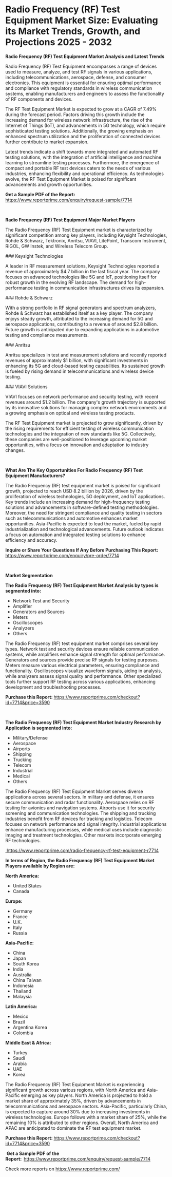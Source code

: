 <p><h1>Radio Frequency (RF) Test Equipment Market Size: Evaluating its Market Trends, Growth, and Projections 2025 - 2032</h1></p><p><strong>Radio Frequency (RF) Test Equipment Market Analysis and Latest Trends</strong></p>
<p><p>Radio Frequency (RF) Test Equipment encompasses a range of devices used to measure, analyze, and test RF signals in various applications, including telecommunications, aerospace, defense, and consumer electronics. This equipment is essential for ensuring optimal performance and compliance with regulatory standards in wireless communication systems, enabling manufacturers and engineers to assess the functionality of RF components and devices.</p><p>The RF Test Equipment Market is expected to grow at a CAGR of 7.49% during the forecast period. Factors driving this growth include the increasing demand for wireless network infrastructure, the rise of the Internet of Things (IoT), and advancements in 5G technology, which require sophisticated testing solutions. Additionally, the growing emphasis on enhanced spectrum utilization and the proliferation of connected devices further contribute to market expansion. </p><p>Latest trends indicate a shift towards more integrated and automated RF testing solutions, with the integration of artificial intelligence and machine learning to streamline testing processes. Furthermore, the emergence of compact and portable RF test devices caters to the needs of various industries, enhancing flexibility and operational efficiency. As technologies evolve, the RF Test Equipment Market is poised for significant advancements and growth opportunities.</p></p>
<p><strong>Get a Sample PDF of the Report:&nbsp;</strong> <a href="https://www.reportprime.com/enquiry/request-sample/7714?utm_campaign=3193&utm_medium=2&utm_source=Github&utm_content=ia&utm_term=19032025&utm_id=radio-frequency-rf-test-equipment">https://www.reportprime.com/enquiry/request-sample/7714</a></p>
<p>&nbsp;</p>
<p><strong>Radio Frequency (RF) Test Equipment Major Market Players</strong></p>
<p><p>The Radio Frequency (RF) Test Equipment market is characterized by significant competition among key players, including Keysight Technologies, Rohde & Schwarz, Tektronix, Anritsu, VIAVI, LitePoint, Transcom Instrument, RIGOL, GW Instek, and Wireless Telecom Group. </p><p>### Keysight Technologies</p><p>A leader in RF measurement solutions, Keysight Technologies reported a revenue of approximately $4.7 billion in the last fiscal year. The company focuses on advanced technologies like 5G and IoT, positioning itself for robust growth in the evolving RF landscape. The demand for high-performance testing in communication infrastructures drives its expansion.</p><p>### Rohde & Schwarz</p><p>With a strong portfolio in RF signal generators and spectrum analyzers, Rohde & Schwarz has established itself as a key player. The company enjoys steady growth, attributed to the increasing demand for 5G and aerospace applications, contributing to a revenue of around $2.8 billion. Future growth is anticipated due to expanding applications in automotive testing and compliance measurements.</p><p>### Anritsu</p><p>Anritsu specializes in test and measurement solutions and recently reported revenues of approximately $1 billion, with significant investments in enhancing its 5G and cloud-based testing capabilities. Its sustained growth is fueled by rising demand in telecommunications and wireless device testing.</p><p>### VIAVI Solutions</p><p>VIAVI focuses on network performance and security testing, with recent revenues around $1.2 billion. The company's growth trajectory is supported by its innovative solutions for managing complex network environments and a growing emphasis on optical and wireless testing products.</p><p>The RF Test Equipment market is projected to grow significantly, driven by the rising requirements for efficient testing of wireless communication technologies and the integration of new standards like 5G. Collectively, these companies are well-positioned to leverage upcoming market opportunities, with a focus on innovation and adaptation to industry changes.</p></p>
<p>&nbsp;</p>
<p><strong>What Are The Key Opportunities For Radio Frequency (RF) Test Equipment Manufacturers?</strong></p>
<p><p>The Radio Frequency (RF) test equipment market is poised for significant growth, projected to reach USD 8.2 billion by 2026, driven by the proliferation of wireless technologies, 5G deployment, and IoT applications. Key trends include an increasing demand for high-frequency testing solutions and advancements in software-defined testing methodologies. Moreover, the need for stringent compliance and quality testing in sectors such as telecommunications and automotive enhances market opportunities. Asia-Pacific is expected to lead the market, fueled by rapid industrialization and technological advancements. Future outlook indicates a focus on automation and integrated testing solutions to enhance efficiency and accuracy.</p></p>
<p><strong>Inquire or Share Your Questions If Any Before Purchasing This Report:</strong> <a href="https://www.reportprime.com/enquiry/pre-order/7714?utm_campaign=3193&utm_medium=2&utm_source=Github&utm_content=ia&utm_term=19032025&utm_id=radio-frequency-rf-test-equipment">https://www.reportprime.com/enquiry/pre-order/7714</a></p>
<p>&nbsp;</p>
<p><strong>Market Segmentation</strong></p>
<p><strong>The Radio Frequency (RF) Test Equipment Market Analysis by types is segmented into:</strong></p>
<p><ul><li>Network Test and Security</li><li>Amplifier</li><li>Generators and Sources</li><li>Meters</li><li>Oscilloscopes</li><li>Analyzers</li><li>Others</li></ul></p>
<p><p>The Radio Frequency (RF) test equipment market comprises several key types. Network test and security devices ensure reliable communication systems, while amplifiers enhance signal strength for optimal performance. Generators and sources provide precise RF signals for testing purposes. Meters measure various electrical parameters, ensuring compliance and functionality. Oscilloscopes visualize waveform signals, aiding in analysis, while analyzers assess signal quality and performance. Other specialized tools further support RF testing across various applications, enhancing development and troubleshooting processes.</p></p>
<p><strong>Purchase this Report:&nbsp;</strong><a href="https://www.reportprime.com/checkout?id=7714&price=3590&utm_campaign=3193&utm_medium=2&utm_source=Github&utm_content=ia&utm_term=19032025&utm_id=radio-frequency-rf-test-equipment">https://www.reportprime.com/checkout?id=7714&price=3590</a></p>
<p>&nbsp;</p>
<p><strong>The Radio Frequency (RF) Test Equipment Market Industry Research by Application is segmented into:</strong></p>
<p><ul><li>Military/Defense</li><li>Aerospace</li><li>Airports</li><li>Shipping</li><li>Trucking</li><li>Telecom</li><li>Industrial</li><li>Medical</li><li>Others</li></ul></p>
<p><p>The Radio Frequency (RF) Test Equipment Market serves diverse applications across several sectors. In military and defense, it ensures secure communication and radar functionality. Aerospace relies on RF testing for avionics and navigation systems. Airports use it for security screening and communication technologies. The shipping and trucking industries benefit from RF devices for tracking and logistics. Telecom focuses on network performance and signal integrity. Industrial applications enhance manufacturing processes, while medical uses include diagnostic imaging and treatment technologies. Other markets incorporate emerging RF technologies.</p></p>
<p><a href="https://www.reportprime.com/radio-frequency-rf-test-equipment-r7714?utm_campaign=3193&utm_medium=2&utm_source=Github&utm_content=ia&utm_term=19032025&utm_id=radio-frequency-rf-test-equipment">&nbsp;https://www.reportprime.com/radio-frequency-rf-test-equipment-r7714</a></p>
<p><strong>In terms of Region, the Radio Frequency (RF) Test Equipment Market Players available by Region are:</strong></p>
<p>
    <p> <strong> North America: </strong>
        <ul>
            <li>United States</li>
            <li>Canada</li>
        </ul>
        </p> 
    <p> <strong> Europe: </strong>
        <ul>
            <li>Germany</li>
            <li>France</li>
            <li>U.K.</li>
            <li>Italy</li>
            <li>Russia</li>
        </ul>
        </p> 
    <p> <strong> Asia-Pacific: </strong>
        <ul>
            <li>China</li>
            <li>Japan</li>
            <li>South Korea</li>
            <li>India</li>
            <li>Australia</li>
            <li>China Taiwan</li>
            <li>Indonesia</li>
            <li>Thailand</li>
            <li>Malaysia</li>
        </ul>
        </p> 
    <p> <strong> Latin America: </strong>
        <ul>
            <li>Mexico</li>
            <li>Brazil</li>
            <li>Argentina Korea</li>
            <li>Colombia</li>
        </ul>
        </p> 
    <p> <strong> Middle East & Africa: </strong>
        <ul>
            <li>Turkey</li>
            <li>Saudi</li>
            <li>Arabia</li>
            <li>UAE</li>
            <li>Korea</li>
        </ul>
    </p>
    </p>
<p><p>The Radio Frequency (RF) Test Equipment Market is experiencing significant growth across various regions, with North America and Asia-Pacific emerging as key players. North America is projected to hold a market share of approximately 35%, driven by advancements in telecommunications and aerospace sectors. Asia-Pacific, particularly China, is expected to capture around 30% due to increasing investments in wireless technologies. Europe follows with a market share of 25%, while the remaining 10% is attributed to other regions. Overall, North America and APAC are anticipated to dominate the RF test equipment market.</p></p>
<p><strong>Purchase this Report: </strong><a href="https://www.reportprime.com/checkout?id=7714&price=3590&utm_campaign=3193&utm_medium=2&utm_source=Github&utm_content=ia&utm_term=19032025&utm_id=radio-frequency-rf-test-equipment">https://www.reportprime.com/checkout?id=7714&price=3590</a></p>
<p>&nbsp;<strong>Get a Sample PDF of the Report:&nbsp;&nbsp;</strong><a href="https://www.reportprime.com/enquiry/request-sample/7714?utm_campaign=3193&utm_medium=2&utm_source=Github&utm_content=ia&utm_term=19032025&utm_id=radio-frequency-rf-test-equipment">https://www.reportprime.com/enquiry/request-sample/7714</a></p>
<p><strong></strong></p>
<p>Check more reports on <a href="https://www.reportprime.com/?utm_campaign=3193&utm_medium=2&utm_source=Github&utm_content=ia&utm_term=19032025&utm_id=radio-frequency-rf-test-equipment">https://www.reportprime.com/</a></p>